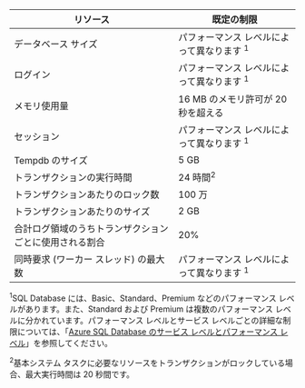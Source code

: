 | リソース | 既定の制限 |
| --- | --- |
| データベース サイズ |パフォーマンス レベルによって異なります <sup>1</sup> |
| ログイン |パフォーマンス レベルによって異なります <sup>1</sup> |
| メモリ使用量 |16 MB のメモリ許可が 20 秒を超える |
| セッション |パフォーマンス レベルによって異なります <sup>1</sup> |
| Tempdb のサイズ |5 GB |
| トランザクションの実行時間 |24 時間<sup>2</sup> |
| トランザクションあたりのロック数 |100 万 |
| トランザクションあたりのサイズ |2 GB |
| 合計ログ領域のうちトランザクションごとに使用される割合 |20% |
| 同時要求 (ワーカー スレッド) の最大数 |パフォーマンス レベルによって異なります <sup>1</sup> |

<sup>1</sup>SQL Database には、Basic、Standard、Premium などのパフォーマンス レベルがあります。また、Standard および Premium は複数のパフォーマンス レベルに分かれています。パフォーマンス レベルとサービス レベルごとの詳細な制限については、「[Azure SQL Database のサービス レベルとパフォーマンス レベル](https://msdn.microsoft.com/library/azure/dn741336.aspx)」を参照してください。

<sup>2</sup>基本システム タスクに必要なリソースをトランザクションがロックしている場合、最大実行時間は 20 秒間です。

<!---HONumber=August15_HO7-->